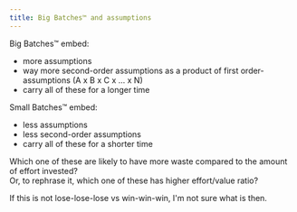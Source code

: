 ```yaml
---
title: Big Batches™ and assumptions
---
```


Big Batches™ embed:
- more assumptions
- way more second-order assumptions as a product of first order-assumptions (A x B x C x ... x N)
- carry all of these for a longer time

Small Batches™ embed:
- less assumptions
- less second-order assumptions
- carry all of these for a shorter time

Which one of these are likely to have more waste compared to the amount of effort invested?   
Or, to rephrase it, which one of these has higher effort/value ratio?  

If this is not lose-lose-lose vs win-win-win, I'm not sure what is then.
